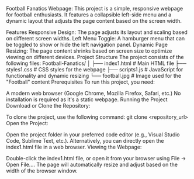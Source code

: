Football Fanatics Webpage:
This project is a simple, responsive webpage for football enthusiasts. It features a collapsible left-side menu and a dynamic layout that adjusts the page content based on the screen width.

Features
Responsive Design: The page adjusts its layout and scaling based on different screen widths.
Left Menu Toggle: A hamburger menu that can be toggled to show or hide the left navigation panel.
Dynamic Page Resizing: The page content shrinks based on screen size to optimize viewing on different devices.
Project Structure
The project consists of the following files:
Football-Fanatics/
│
├── index1.html           # Main HTML file
├── styles1.css           # CSS styles for the webpage
├── scripts1.js           # JavaScript for functionality and dynamic resizing
└── football.jpg          # Image used for the "Football" content
Prerequisites
To run this project, you need:

A modern web browser (Google Chrome, Mozilla Firefox, Safari, etc.)
No installation is required as it's a static webpage.
Running the Project
Download or Clone the Repository:

To clone the project, use the following command:
git clone <repository_url>
Open the Project:

Open the project folder in your preferred code editor (e.g., Visual Studio Code, Sublime Text, etc.).
Alternatively, you can directly open the index1.html file in a web browser.
Viewing the Webpage:

Double-click the index1.html file, or open it from your browser using File -> Open File....
The page will automatically resize and adjust based on the width of the browser window.

